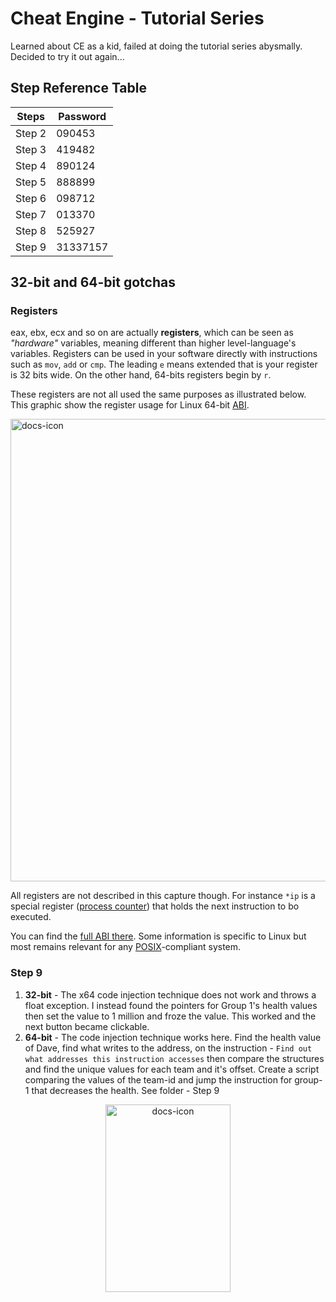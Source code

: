 # Cheat Engine - Tutorial Series

Learned about CE as a kid, failed at doing the tutorial series abysmally. Decided to try it out again...

## Step Reference Table

| Steps         | Password    |
| -----------   | ----------- |
| Step 2        | 090453      |
| Step 3        | 419482      |
| Step 4        | 890124      |
| Step 5        | 888899      |
| Step 6        | 098712      |
| Step 7        | 013370      |
| Step 8        | 525927      |
| Step 9        | 31337157    |

## 32-bit and 64-bit gotchas

### Registers

eax, ebx, ecx and so on are actually **registers**, which can be seen as *"hardware"* variables, meaning different than higher level-language's variables. Registers can be used in your software directly with instructions such as `mov`, `add` or `cmp`. The leading `e` means extended that is your register is 32 bits wide. On the other hand, 64-bits registers begin by `r`.

These registers are not all used the same purposes as illustrated below. This graphic show the register usage for Linux 64-bit [ABI](https://en.wikipedia.org/wiki/Application_binary_interface).

<img src="https://res.cloudinary.com/wemakeart/image/upload/v1659295915/github/ce-tutorial/register-usage-linux-x64_b06x7k.png" width=650px height="740px"  alt="docs-icon"/>

All registers are not described in this capture though. For instance `*ip` is a special register ([process counter](https://en.wikipedia.org/wiki/Program_counter)) that holds the next instruction to bo executed.

You can find the [full ABI there](https://software.intel.com/sites/default/files/article/402129/mpx-linux64-abi.pdf). Some information is specific to Linux but most remains relevant for any [POSIX](https://en.wikipedia.org/wiki/POSIX)-compliant system.

### Step 9

1. **32-bit** - The x64 code injection technique does not work and throws a float exception. I instead found the pointers for Group 1's health values then set the value to 1 million and froze the value. This worked and the next button became clickable.
2. **64-bit** - The code injection technique works here. Find the health value of Dave, find what writes to the address, on the instruction - `Find out what addresses this instruction accesses` then compare the structures and find the unique values for each team and it's offset. Create a script comparing the values of the team-id and jump the instruction for group-1 that decreases the health. See folder - Step 9

<div align="center">
<img src="https://res.cloudinary.com/wemakeart/image/upload/v1659297100/github/ce-tutorial/gg-emoji_cicc9t.png" width=200px height="300px"  alt="docs-icon"/>
</div>

